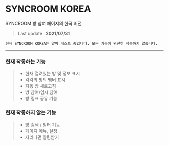 # SYNCROOM KOREA
SYNCROOM 방 참여 페이지의 한국 버전
> Last update : **2021/07/31**

```현재 SYNCROOM KOREA는 알파 테스트 중입니다. 모든 기능이 완전히 작동하지 않습니다.```

* * *
### 현재 작동하는 기능
> * 현재 열려있는 방 및 정보 표시
> * 각각의 방의 멤버 표시
> * 자동 방 새로고침
> * 방 참여/임시 참여
> * 방 링크 공유 기능


### 현재 작동하지 않는 기능
> * 방 검색 / 필터 기능
> * 페이지 메뉴, 설정
> * 자리나면 알림받기 
